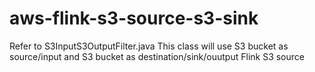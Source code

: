 # aws-flink-s3-source-s3-sink
Refer to S3InputS3OutputFilter.java
This class will use S3 bucket as source/input and S3 bucket as destination/sink/ouutput
Flink S3 source